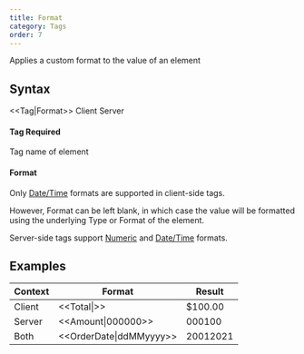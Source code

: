 ```yaml
---
title: Format
category: Tags
order: 7
---
```


Applies a custom format to the value of an element

## Syntax

&lt;&lt;Tag\|Format&gt;&gt; <span class="badge platform">Client</span>&nbsp;<span class="badge platform">Server</span>

#### Tag <span class="badge platform">Required</span>
Tag name of element

#### Format

Only [Date/Time](https://docs.microsoft.com/en-us/dotnet/standard/base-types/custom-date-and-time-format-strings) formats are supported in client-side tags.

However, Format can be left blank, in which case the value will be formatted using the underlying Type or Format of the element.

Server-side tags support [Numeric](https://docs.microsoft.com/en-us/dotnet/standard/base-types/custom-numeric-format-strings) and [Date/Time](https://docs.microsoft.com/en-us/dotnet/standard/base-types/custom-date-and-time-format-strings) formats.

## Examples

|Context|Format|Result|
|---|---|---|
|Client|&lt;&lt;Total\|&gt;&gt;|$100.00|
|Server|&lt;&lt;Amount\|000000&gt;&gt;|000100|
|Both|&lt;&lt;OrderDate\|ddMMyyyy&gt;&gt;|20012021|
